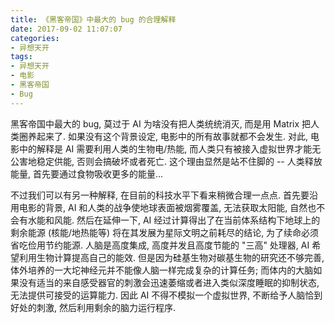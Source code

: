 ```yaml
---
title: 《黑客帝国》中最大的 bug 的合理解释
date: 2017-09-02 11:07:07
categories:
- 异想天开
tags:
- 异想天开
- 电影
- 黑客帝国
- Bug
---
```


黑客帝国中最大的 bug, 莫过于 AI 为啥没有把人类统统消灭, 而是用 Matrix 把人类圈养起来了.
如果没有这个背景设定, 电影中的所有故事就都不会发生.
对此, 电影中的解释是 AI 需要利用人类的生物电/热能, 而人类只有被接入虚拟世界才能无公害地稳定供能, 否则会搞破坏或者死亡.
这个理由显然是站不住脚的 -- 人类释放能量, 首先要通过食物吸收更多的能量...

不过我们可以有另一种解释, 在目前的科技水平下看来稍微合理一点点.
首先要沿用电影的背景, AI 和人类的战争使地球表面被烟雾覆盖, 无法获取太阳能, 自然也不会有水能和风能.
然后在延伸一下, AI 经过计算得出了在当前体系结构下地球上的剩余能源 (核能/地热能等) 将在其发展为星际文明之前耗尽的结论, 为了续命必须省吃俭用节约能源.
人脑是高度集成, 高度并发且高度节能的 "三高" 处理器, AI 希望利用生物计算提高自己的能效.
但是因为硅基生物对碳基生物的研究还不够完善, 体外培养的一大坨神经元并不能像人脑一样完成复杂的计算任务;
而体内的大脑如果没有适当的来自感受器官的刺激会迅速萎缩或者进入类似深度睡眠的抑制状态, 无法提供可接受的运算能力.
因此 AI 不得不模拟一个虚拟世界, 不断给予人脑恰到好处的刺激, 然后利用剩余的脑力运行程序.
